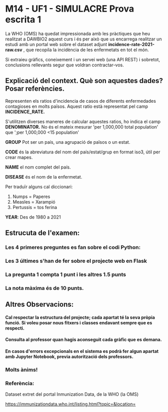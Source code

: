 # M14 - UF1 - SIMULACRE Prova escrita 1

La WHO (OMS) ha quedat impressionada amb les pràctiques que heu realitzat a DAWBIO2 aquest curs i és per això 
que us encarrega realitzar un estudi amb un portal web sobre el dataset adjunt **incidence-rate-2021-raw.csv**
, que recopila la incidència de les enfermetats en tot el món.

Si extraieu gràfics, coneixement i un servei web (una API REST) i sobretot, conclusions rellevants segur que voldran contractar-vos. 

## Explicació del context. Què son aquestes dades? Posar referències.

Representen els ratios d'incidencia de casos de diferents enfermedades contagioses en molts països. 
Aquest ratio està representat pel camp **INCIDENCE_RATE.**

S'utilitzen diverses maneres de calcular aquestes ratios, ho indica el camp **DENOMINATOR.**
No és el mateix mesurar 'per 1,000,000 total population' que ';per 1,000,000 <15 population'

**GROUP** Pot ser un país, una agrupació de països o un estat.

**CODE** és la abreviatura del nom del país/estat/grup en format iso3, útil per crear mapes.

**NAME** el nom complet del país.

**DISEASE** és el nom de la enfermetat. 

Per traduïr alguns cal diccionari:
1. Numps = Paperes
2. Measles = Xarampió
3. Pertussis = tos ferina

**YEAR**: Des de 1980 a 2021

## Estrucuta de l'examen:

### Les 4 primeres preguntes es fan sobre el codi Python:

### Les 3 últimes s'han de fer sobre el projecte web en Flask

### La pregunta 1 compta 1 punt i les altres 1.5 punts

### La nota màxima és de 10 punts.

## Altres Observacions:

#### Cal respectar la estructura del projecte; cada apartat té la seva pròpia funció. Si voleu posar nous fitxers i classes endavant sempre que es respecti.

#### Consulta al professor quan hagis aconseguit cada gràfic que es demana.

#### En casos d'errors excepcionals en el sistema es podrà fer algun apartat amb Jupyter Notebook, previa autorització dels professors.

### Molts ànims!

### Referència:

Dataset extret del portal Inmunization Data, de la WHO (la OMS)

https://immunizationdata.who.int/listing.html?topic=&location=